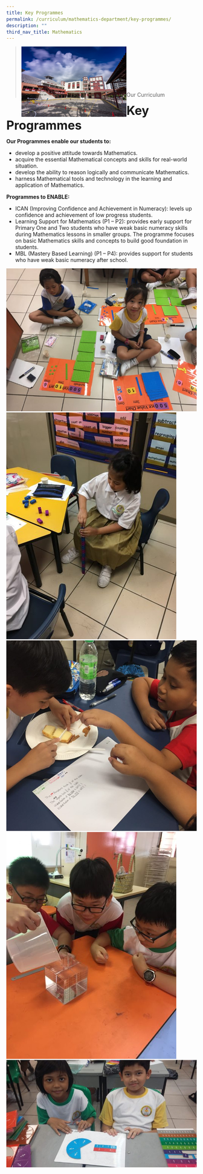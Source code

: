 ```yaml
---
title: Key Programmes
permalink: /curriculum/mathematics-department/key-programmes/
description: ""
third_nav_title: Mathematics
---
```

><img src="/images/Picture-1-min.jpg"  
     style="width:60%"
			align="left"><br><br><br><br><br><br><br>
>Our Curriculum

**<font size=6>Key Programmes</font>**

**Our Programmes enable our students to:**

*   develop a positive attitude towards Mathematics.
*   acquire the essential Mathematical concepts and skills for real-world situation.
*   develop the ability to reason logically and communicate Mathematics.
*   harness Mathematical tools and technology in the learning and application of Mathematics.

**Programmes to ENABLE:**

*   ICAN (Improving Confidence and Achievement in Numeracy): levels up confidence and achievement of low progress students.
*   Learning Support for Mathematics (P1 – P2): provides early support for Primary One and Two students who have weak basic numeracy skills during Mathematics lessons in smaller groups. The programme focuses on basic Mathematics skills and concepts to build good foundation in students.
*   MBL (Mastery Based Learning) (P1 – P4): provides support for students who have weak basic numeracy after school.

![](/images/Curriculum/Key%20Prog%201.jpg)
![](/images/Curriculum/Key%20Prog%202.jpg)
![](/images/Curriculum/Key%20Prog%203.jpg)
![](/images/Curriculum/Key%20Prog%204.jpg)
![](/images/Curriculum/Key%20Prog%205.jpg)
